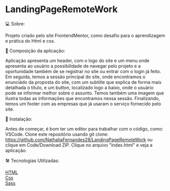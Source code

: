 # LandingPageRemoteWork



💻 Sobre:

Projeto criado pelo site FrontendMentor, como desafio para o aprendizagem e prática do Html e css. 

📝 Composição da aplicação:

Aplicação apresenta um header, com o logo do site e um menu onde apresenta ao usuário a possibilidade de navegar pelo projeto e a oportunidade também de 
se registrar no site ou entrar com o login já feito. 
Em seguida, temos a sessão principal do site, onde encontramos o enunciádo da proposta do site, com um subtitle que explica de forma mais 
detalhada o título, e um button, localizado logo a baixo, onde o usuário pode se informar melhor sobre o assunto. 
Temos também uma imagem que ilustra todas as informações que encontramos nessa sessão. Finalizando, temos um footer com as empresas que já usaram o serviço fornecido pelo site. 

🏁 Instalação:

Antes de começar, é bom ter um editor para trabalhar com o código, como: VSCode.
Clone este repositório usando git clone: https://github.com/NathaliaFernandes28/LandingPageRemoteWork ou clique em Code/Download ZIP.
Clique no arquivo "index.html" e veja a aplicação.

🛠️ Tecnologias Utilizadas:

[HTML](https://developer.mozilla.org/pt-BR/docs/Web/HTML)
<br>
[Css](https://developer.mozilla.org/pt-BR/docs/Web/CSS)
<br>
[Sass](https://sass-lang.com/)
